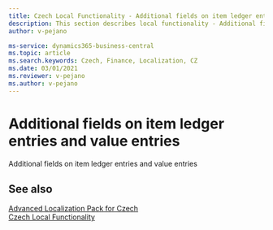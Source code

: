 ```yaml
---
title: Czech Local Functionality - Additional fields on item ledger entries and value entries
description: This section describes local functionality - Additional fields on item ledger entries and value entries in the Czech version of Business Central.
author: v-pejano

ms-service: dynamics365-business-central
ms.topic: article
ms.search.keywords: Czech, Finance, Localization, CZ
ms.date: 03/01/2021
ms.reviewer: v-pejano
ms.author: v-pejano
---
```


# Additional fields on item ledger entries and value entries

Additional fields on item ledger entries and value entries

## See also

[Advanced Localization Pack for Czech](ui-extensions-advanced-localization-pack-cz.md)  
[Czech Local Functionality](czech-local-functionality.md)  
